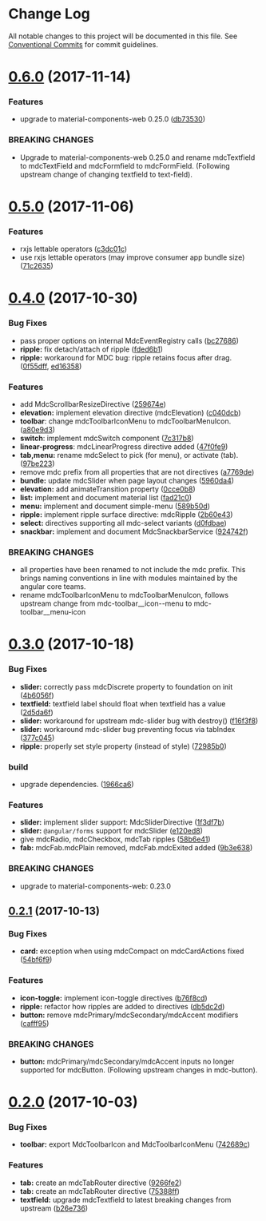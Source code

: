 # Change Log

All notable changes to this project will be documented in this file.
See [Conventional Commits](https://conventionalcommits.org) for commit guidelines.

<a name="0.6.0"></a>
# [0.6.0](https://github.com/src-zone/material/compare/v0.5.0...v0.6.0) (2017-11-14)


### Features

* upgrade to material-components-web 0.25.0 ([db73530](https://github.com/src-zone/material/commit/db73530))


### BREAKING CHANGES

* Upgrade to material-components-web 0.25.0 and rename
mdcTextfield to mdcTextField and mdcFormfield to mdcFormField.
(Following upstream change of changing textfield to text-field).




<a name="0.5.0"></a>
# [0.5.0](http://github.com/src-zone/material/compare/v0.4.0...v0.5.0) (2017-11-06)


### Features

* rxjs lettable operators ([c3dc01c](http://github.com/src-zone/material/commits/c3dc01c))
* use rxjs lettable operators (may improve consumer app bundle size) ([71c2635](http://github.com/src-zone/material/commits/71c2635))




<a name="0.4.0"></a>
# [0.4.0](http://github.com/src-zone/material/compare/v0.3.0...v0.4.0) (2017-10-30)


### Bug Fixes

* pass proper options on internal MdcEventRegistry calls ([bc27686](http://github.com/src-zone/material/commits/bc27686))
* **ripple:** fix detach/attach of ripple ([fded6b1](http://github.com/src-zone/material/commits/fded6b1))
* **ripple:** workaround for MDC bug: ripple retains focus after drag. ([0f55dff](http://github.com/src-zone/material/commits/0f55dff), [ed16358](http://github.com/src-zone/material/commits/ed16358))


### Features

* add MdcScrollbarResizeDirective ([259674e](http://github.com/src-zone/material/commits/259674e))
* **elevation:** implement elevation directive (mdcElevation) ([c040dcb](http://github.com/src-zone/material/commits/c040dcb))
* **toolbar**: change mdcToolbarIconMenu to mdcToolbarMenuIcon. ([a80e9d3](http://github.com/src-zone/material/commits/a80e9d3))
* **switch**: implement mdcSwitch component ([7c317b8](http://github.com/src-zone/material/commits/7c317b8))
* **linear-progress**: mdcLinearProgress directive added ([47f0fe9](http://github.com/src-zone/material/commits/47f0fe9))
* **tab,menu:** rename mdcSelect to pick (for menu), or activate (tab). ([97be223](http://github.com/src-zone/material/commits/97be223))
* remove mdc prefix from all properties that are not directives ([a7769de](http://github.com/src-zone/material/commits/a7769de))
* **bundle:** update mdcSlider when page layout changes ([5960da4](http://github.com/src-zone/material/commits/5960da4))
* **elevation:** add animateTransition property ([0cce0b8](http://github.com/src-zone/material/commits/0cce0b8))
* **list:** implement and document material list ([fad21c0](http://github.com/src-zone/material/commits/fad21c0))
* **menu:** implement and document simple-menu ([589b50d](http://github.com/src-zone/material/commits/589b50d))
* **ripple:** implement ripple surface directive: mdcRipple ([2b60e43](http://github.com/src-zone/material/commits/2b60e43))
* **select:** directives supporting all mdc-select variants ([d0fdbae](http://github.com/src-zone/material/commits/d0fdbae))
* **snackbar:** implement and document MdcSnackbarService ([924742f](http://github.com/src-zone/material/commits/924742f))


### BREAKING CHANGES

* all properties have been renamed to not include the
mdc prefix. This brings naming conventions in line with modules
maintained by the angular core teams.
* rename mdcToolbarIconMenu to mdcToolbarMenuIcon,
follows upstream change from mdc-toolbar__icon--menu to
mdc-toolbar__menu-icon




<a name="0.3.0"></a>
# [0.3.0](https://github.com/src-zone/material/compare/v0.2.1...v0.3.0) (2017-10-18)


### Bug Fixes

* **slider:** correctly pass mdcDiscrete property to foundation on init ([4b6056f](https://github.com/src-zone/material/commits/4b6056f))
* **textfield:** textfield label should float when textfield has a value ([2d5da6f](https://github.com/src-zone/material/commits/2d5da6f))
* **slider:** workaround for upstream mdc-slider bug with destroy() ([f16f3f8](https://github.com/src-zone/material/commits/f16f3f8))
* **slider:** workaround mdc-slider bug preventing focus via tabIndex ([377c045](https://github.com/src-zone/material/commits/377c045))
* **ripple:** properly set style property (instead of style) ([72985b0](https://github.com/src-zone/material/commits/72985b0))


### build

* upgrade dependencies. ([1966ca6](https://github.com/src-zone/material/commits/1966ca6))


### Features

* **slider:** implement slider support: MdcSliderDirective ([1f3df7b](https://github.com/src-zone/material/commits/1f3df7b))
* **slider:** `@angular/forms` support for mdcSlider ([e120ed8](https://github.com/src-zone/material/commits/e120ed8))
* give mdcRadio, mdcCheckbox, mdcTab ripples ([58b6e41](https://github.com/src-zone/material/commits/58b6e41))
* **fab:** mdcFab.mdcPlain removed, mdcFab.mdcExited added ([9b3e638](https://github.com/src-zone/material/commits/9b3e638))


### BREAKING CHANGES

* upgrade to material-components-web: 0.23.0




<a name="0.2.1"></a>
## [0.2.1](https://github.com/src-zone/material/compare/v0.2.0...v0.2.1) (2017-10-13)


### Bug Fixes

* **card:** exception when using mdcCompact on mdcCardActions fixed ([54bf6f9](https://github.com/src-zone/material/commits/54bf6f9))


### Features

* **icon-toggle:** implement icon-toggle directives ([b76f8cd](https://github.com/src-zone/material/commits/b76f8cd))
* **ripple:** refactor how ripples are added to directives ([db5dc2d](https://github.com/src-zone/material/commits/db5dc2d))
* **button:** remove mdcPrimary/mdcSecondary/mdcAccent modifiers ([cafff95](https://github.com/src-zone/material/commits/cafff95))


### BREAKING CHANGES

* **button:** mdcPrimary/mdcSecondary/mdcAccent inputs no longer
supported for mdcButton. (Following upstream changes in mdc-button).




<a name="0.2.0"></a>
# [0.2.0](https://github.com/src-zone/material/compare/v0.1.4...v0.2.0) (2017-10-03)


### Bug Fixes

* **toolbar:** export MdcToolbarIcon and MdcToolbarIconMenu ([742689c](https://github.com/src-zone/material/commits/742689c))


### Features

* **tab:** create an mdcTabRouter directive ([9266fe2](https://github.com/src-zone/material/commits/9266fe2))
* **tab:** create an mdcTabRouter directive ([75388ff](https://github.com/src-zone/material/commits/75388ff))
* **textfield:** upgrade mdcTextfield to latest breaking changes from upstream ([b26e736](https://github.com/src-zone/material/commits/b26e736))
